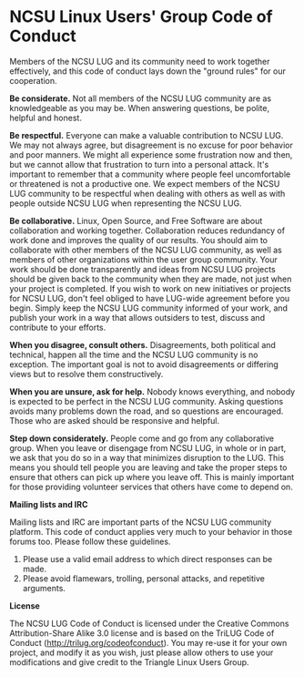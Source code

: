 NCSU Linux Users' Group Code of Conduct
=======================================

Members of the NCSU LUG and its community need to work together effectively,
and this code of conduct lays down the "ground rules" for our cooperation.

**Be considerate.** Not all members of the NCSU LUG community are as
knowledgeable as you may be. When answering questions, be polite, helpful and
honest.

**Be respectful.** Everyone can make a valuable contribution to NCSU LUG. We
may not always agree, but disagreement is no excuse for poor behavior and poor
manners. We might all experience some frustration now and then, but we cannot
allow that frustration to turn into a personal attack. It's important to
remember that a community where people feel uncomfortable or threatened is not
a productive one. We expect members of the NCSU LUG community to be respectful
when dealing with others as well as with people outside NCSU LUG when
representing the NCSU LUG.

**Be collaborative.** Linux, Open Source, and Free Software are about
collaboration and working together. Collaboration reduces redundancy of work
done and improves the quality of our results. You should aim to collaborate
with other members of the NCSU LUG community, as well as members of other
organizations within the user group community. Your work should be done
transparently and ideas from NCSU LUG projects should be given back to the
community when they are made, not just when your project is completed. If you
wish to work on new initiatives or projects for NCSU LUG, don't feel obliged to
have LUG-wide agreement before you begin. Simply keep the NCSU LUG community
informed of your work, and publish your work in a way that allows outsiders to
test, discuss and contribute to your efforts.

**When you disagree, consult others.** Disagreements, both political and
technical, happen all the time and the NCSU LUG community is no exception. The
important goal is not to avoid disagreements or differing views but to resolve
them constructively.

**When you are unsure, ask for help.** Nobody knows everything, and nobody is
expected to be perfect in the NCSU LUG community. Asking questions avoids many
problems down the road, and so questions are encouraged. Those who are asked
should be responsive and helpful.

**Step down considerately.** People come and go from any collaborative group. When
you leave or disengage from NCSU LUG, in whole or in part, we ask that you do
so in a way that minimizes disruption to the LUG. This means you should tell
people you are leaving and take the proper steps to ensure that others can pick
up where you leave off. This is mainly important for those providing volunteer
services that others have come to depend on.

**Mailing lists and IRC**

Mailing lists and IRC are important parts of the NCSU LUG community platform.
This code of conduct applies very much to your behavior in those forums too.
Please follow these guidelines.

1. Please use a valid email address to which direct responses can be made.
2. Please avoid flamewars, trolling, personal attacks, and repetitive arguments.

**License**

The NCSU LUG Code of Conduct is licensed under the Creative Commons
Attribution-Share Alike 3.0 license and is based on the TriLUG Code of Conduct
(http://trilug.org/codeofconduct). You may re-use it for your own project, and
modify it as you wish, just please allow others to use your modifications and
give credit to the Triangle Linux Users Group.
